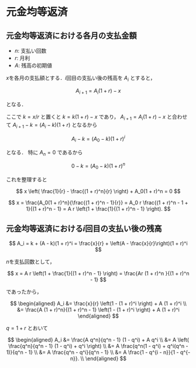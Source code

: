 # 元金均等返済

## 元金均等返済における各月の支払金額

-   $n$: 支払い回数
-   $r$: 月利
-   $A$: 残高の初期値

$x$を各月の支払額とする．$i$回目の支払い後の残高を $A_i$ とすると，

$$
  A_{i + 1} = A_i(1 + r) - x
$$

となる．

ここで $k = x/r$ と置くと $k = k(1 + r) - x$ であり， $A_{i + 1} = A_i(1 + r) - x$ と合わせて $A_{i + 1} - k = (A_i - k)(1 + r)$ となるから

$$
  A_i - k = (A_0 - k)(1 + r)^i
$$

となる．
特に $A_n = 0$ であるから

$$
  0 - k = (A_0 - k)(1 + r)^n
$$

これを整理すると

$$
  x \left( \frac{1}{r} - \frac{(1 + r)^n}{r} \right) + A_0(1 + r)^n = 0
$$

$$
  x = \frac{A_0(1 + r)^n}{\frac{(1 + r)^n - 1}{r}}
    = A_0 r \frac{(1 + r)^n - 1 + 1}{(1 + r)^n - 1}
    = A r \left(1 + \frac{1}{(1 + r)^n - 1} \right).
$$

## 元金均等返済における$i$回目の支払い後の残高

$$
  A_i = k + (A - k)(1 + r)^i = \frac{x}{r} + \left(A - \frac{x}{r}\right)(1 + r)^i
$$

$n$を支払回数として，

$$
  x = A r \left(1 + \frac{1}{(1 + r)^n - 1} \right) = \frac{Ar (1 + r)^n }{(1 + r)^n - 1}
$$

であったから，

$$
\begin{aligned}
  A_i &= \frac{x}{r} \left(1 - (1 + r)^i \right) + A (1 + r)^i \\
      &= \frac{A (1 + r)^n}{(1 + r)^n - 1} \left(1 - (1 + r)^i \right) + A (1 + r)^i
\end{aligned}
$$

$q = 1 + r$ とおいて

$$
\begin{aligned}
  A_i &= \frac{A q^n}{q^n - 1} (1 - q^i) + A q^i \\
      &= A \left( \frac{q^n}{q^n - 1} (1 - q^i) + q^i \right) \\
      &= A \frac{q^n(1 - q^i) + q^i(q^n - 1)}{q^n - 1} \\
      &= A \frac{q^n - q^i}{q^n - 1} \\
      &= A \frac{1 - q^{i - n}}{1 - q^{-n}}. \\
\end{aligned}
$$
